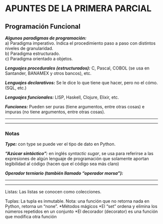 # APUNTES DE LA PRIMERA PARCIAL
## Programación Funcional
***Algunos paradigmas de programación:***     
a) Paradigma imperativo. Indica el procedimiento paso a paso con distintos niveles de granularidad.  
b) Paradigma estructurado.  
c) Paradigma orientado a objetos.  
<p><em><strong>Lenguajes procedurales (estructurados):</strong></em> C, Pascal, COBOL (se usa en Santander, BANAMEX y otros bancos), etc.</p>    
<p><em><strong>Lenguajes declarativos:</strong></em> Se le dice lo que tiene que hacer, pero no el cómo. (SQL, etc.)</p>    
<p><em><strong>Lenguajes funcionales:</strong></em> LISP, Haskell, Clojure, Elixir, etc.</p>  
<p><em><strong>Funciones:</strong></em> Pueden ser puras (tiene argumentos, entre otras cosas) e impuras (no tiene argumentos, entre otras cosas).</p>  
<hr>
<hr>
<h3>Notas</h3>
<p><em><strong>Type:</strong></em> con type se puede ver el tipo de dato en Python.</p>  
<p><em><strong>“Azúcar sintáctico”:</strong></em> en inglés <em>syntactic sugar</em>, se usa para referirse a las
expresiones de algún lenguaje de programación que solamente aportan legibilidad al código (hacen que el código
sea más claro)</p>   
<p><em><strong>Operador terniario (también llamado “operador morsa”):</strong></em></p>  
<hr>
<hr>
Listas:
Las listas se conocen como colecciones.

Tuplas:
La tupla es inmutable.
Nota: una función que no retorna nada en Python, retorna un “none”.
*Métodos mágicos
*El “set” ordena y elimina los números repetidos en un conjunto
*El decorador (decorator) es una función que modifica otra función


